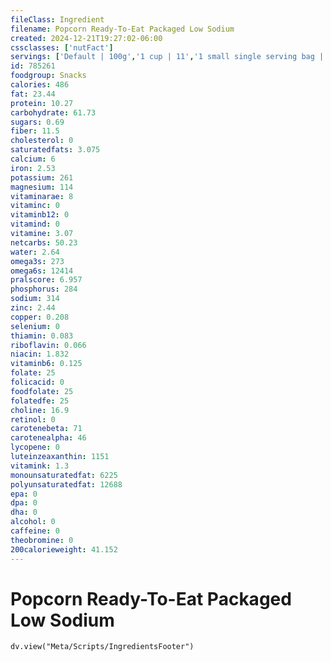 ```yaml
---
fileClass: Ingredient
filename: Popcorn Ready-To-Eat Packaged Low Sodium
created: 2024-12-21T19:27:02-06:00
cssclasses: ['nutFact']
servings: ['Default | 100g','1 cup | 11','1 small single serving bag | 28','1 medium single serving bag | 57','1 large single serving bag | 85','1 single serving bag, nfs | 57','1 kernel | 0']
id: 785261
foodgroup: Snacks
calories: 486
fat: 23.44
protein: 10.27
carbohydrate: 61.73
sugars: 0.69
fiber: 11.5
cholesterol: 0
saturatedfats: 3.075
calcium: 6
iron: 2.53
potassium: 261
magnesium: 114
vitaminarae: 8
vitaminc: 0
vitaminb12: 0
vitamind: 0
vitamine: 3.07
netcarbs: 50.23
water: 2.64
omega3s: 273
omega6s: 12414
pralscore: 6.957
phosphorus: 284
sodium: 314
zinc: 2.44
copper: 0.208
selenium: 0
thiamin: 0.083
riboflavin: 0.066
niacin: 1.832
vitaminb6: 0.125
folate: 25
folicacid: 0
foodfolate: 25
folatedfe: 25
choline: 16.9
retinol: 0
carotenebeta: 71
carotenealpha: 46
lycopene: 0
luteinzeaxanthin: 1151
vitamink: 1.3
monounsaturatedfat: 6225
polyunsaturatedfat: 12688
epa: 0
dpa: 0
dha: 0
alcohol: 0
caffeine: 0
theobromine: 0
200calorieweight: 41.152
---
```


# Popcorn Ready-To-Eat Packaged Low Sodium

```dataviewjs
dv.view("Meta/Scripts/IngredientsFooter")
```